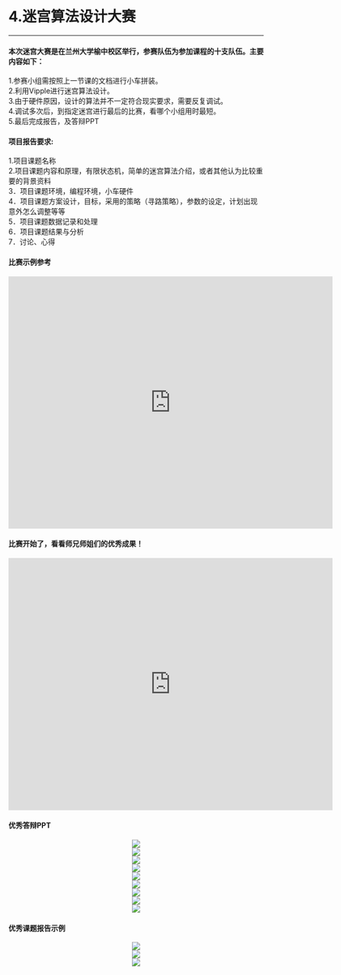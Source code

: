 # 4.迷宫算法设计大赛

---

#### 本次迷宫大赛是在兰州大学榆中校区举行，参赛队伍为参加课程的十支队伍。主要内容如下：

1.参赛小组需按照上一节课的文档进行小车拼装。<br>
2.利用Vipple进行迷宫算法设计。<br>
3.由于硬件原因，设计的算法并不一定符合现实要求，需要反复调试。<br>
4.调试多次后，到指定迷宫进行最后的比赛，看哪个小组用时最短。<br>
5.最后完成报告，及答辩PPT<br>

#### 项目报告要求:
1.项目课题名称<br>
2.项目课题内容和原理，有限状态机，简单的迷宫算法介绍，或者其他认为比较重要的背景资料<br>
3．项目课题环境，编程环境，小车硬件<br>
4．项目课题方案设计，目标，采用的策略（寻路策略），参数的设定，计划出现意外怎么调整等等<br>
5．项目课题数据记录和处理<br>
6．项目课题结果与分析<br>
7．讨论、心得<br>

#### 比赛示例参考

<iframe frameborder="0" width="640" height="498" src="https://v.qq.com/iframe/player.html?vid=b0512k6vanf&tiny=0&auto=0" allowfullscreen></iframe>

#### 比赛开始了，看看师兄师姐们的优秀成果！

<iframe frameborder="0" width="640" height="498" src="https://v.qq.com/iframe/player.html?vid=v05120ppgx6&tiny=0&auto=0" allowfullscreen></iframe>

#### 优秀答辩PPT

<center><img src="/assets/f1.png"/></center>

<center><img src="/assets/f2.png"/></center>
<center><img src="/assets/f3.png"/></center>
<center><img src="/assets/f4.png"/></center>
<center><img src="/assets/f5.png"/></center>
<center><img src="/assets/f6.png"/></center>
<center><img src="/assets/f7.png"/></center>
<center><img src="/assets/f8.png"/></center>
<center><img src="/assets/f9.png"/></center>



#### 优秀课题报告示例
<center><img src="/assets/f10.png"/></center>
<center><img src="/assets/f11.png"/></center>
<center><img src="/assets/f12.png"/></center>

